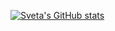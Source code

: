[![Sveta's GitHub stats](https://github-readme-stats-delta-tawny-99.vercel.app/api?username=svetlana-leonova&show_icons=true&theme=transparent)](https://github.com/svetlana-leonova/github-readme-stats)

